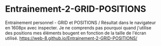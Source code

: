 # Entrainement-2-GRID-POSITIONS
Entrainement personnel - GRID et POSITIONS / Résultat dans le navigateur en 1608px avec inspecter. Je ne comprends pas pourquoi quand j'utilise des positions mes éléments bougent en fonction de la taille de l'écran utilisé. https://web-8.github.io/Entrainement-2-GRID-POSITIONS/
